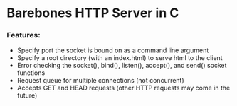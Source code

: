 # Barebones HTTP Server in C
### Features:
- Specify port the socket is bound on as a command line argument
- Specify a root directory (with an index.html) to serve html to the client
- Error checking the socket(), bind(), listen(), accept(), and send() socket functions
- Request queue for multiple connections (not concurrent)
- Accepts GET and HEAD requests (other HTTP requests may come in the future)
